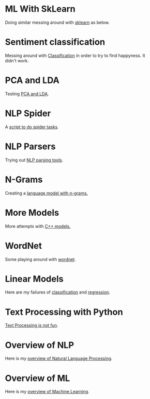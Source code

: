 # ML With SkLearn

Doing similar messing around with [sklearn](mlwithsklearn.pdf) as below.

# Sentiment classification

Messing around with [Classification](nlpclfiatn.pdf) in order to try to find happyness. It didn't work.

# PCA and LDA

Testing [PCA and LDA](mlpcalda.pdf).

# NLP Spider

A [script to do spider tasks](nlpspider.zip).

# NLP Parsers

Trying out [NLP parsing tools](nlpparsers.pdf).

# N-Grams

Creating a [language model with n-grams.](nlpngrams.md)

# More Models

More attempts with [C++ models.](mlmath2.md)

# WordNet

Some playing around with [wordnet](wordnet.pdf).

# Linear Models

Here are my failures of [classification](classification.pdf) and [regression](regression.pdf).

# Text Processing with Python

[Text Processing is not fun](nlpcsv.md).

# Overview of NLP

Here is my [overview of Natural Language Processing](nlpovrw.md).

# Overview of ML

Here is my [overview of Machine Learning](mlovrvw.md).
